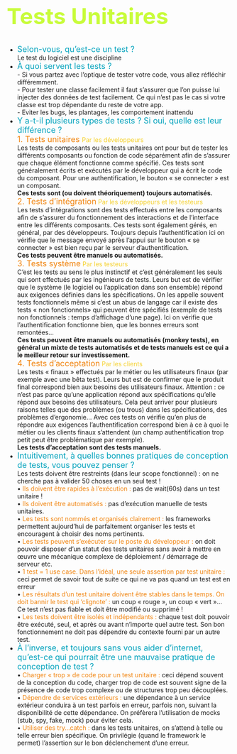 <h1 style='color:rgba(200, 252, 58, 1); font-size: 50px;'>Tests Unitaires</h1>

<ul>
    <li><span style='color: #02a2bc;  font-size: 18px;'>Selon-vous, qu’est-ce un test ?</span><br>
    Le test du logiciel est une discipline
    </li>
    <li><span style='color: #02a2bc;  font-size: 18px;'>À quoi servent les tests ?</span> <br>
    - Si vous partez avec l’optique de tester votre code, vous allez réfléchir différemment. <br>
    - Pour tester une classe facilement il faut s’assurer que l’on puisse lui injecter des données de
    test facilement. Ce qui n’est pas le cas si votre classe est trop dépendante du reste de votre
    app.<br>
    - Eviter les bugs, les plantages, les comportement inattendu
    </li>
    <li><span style='color: #02a2bc;  font-size: 18px;'>Y a-t-il plusieurs types de tests ? Si oui, quelle est leur différence ?</span> <br>
    <span style='color: #f1840e; font-size: 18px;'>1. Tests unitaires
    </span><span style= 'color: #f5d029'> Par les développeurs</span> <br>
    Les tests de composants ou les tests unitaires ont pour but de tester les différents
    composants ou fonction de code séparément afin de s’assurer que chaque élément
    fonctionne comme spécifié. Ces tests sont généralement écrits et exécutés par le
    développeur qui a écrit le code du composant.
    Pour une authentification, le bouton « se connecter » est un composant.<br>
    <span style= 'font-weight : bold'>Ces tests sont (ou doivent théoriquement) toujours automatisés.</span><br>
    <span style='color: #f1840e; font-size: 18px;'>2. Tests d’intégration</span><span style= 'color: #f5d029'> Par les développeurs et les testeurs</span><br>
    Les tests d’intégrations sont des tests effectués entre les composants afin de
    s’assurer du fonctionnement des interactions et de l’interface entre les différents
    composants. Ces tests sont également gérés, en général, par des développeurs.
    Toujours depuis l’authentification ici on vérifie que le message envoyé après l’appui
    sur le bouton « se connecter » est bien reçu par le serveur d’authentification.<br>
    <span style= 'font-weight : bold'>Ces tests peuvent être manuels ou automatisés.</span><br>
    <span style='color: #f1840e; font-size: 18px;'>3. Tests système</span><span style= 'color: #f5d029'> Par les testeurs</span><br>
    C’est les tests au sens le plus instinctif et c’est généralement les seuls qui sont
    effectués par les ingénieurs de tests. Leurs but est de vérifier que le système (le
    logiciel ou l’application dans son ensemble) répond aux exigences définies dans les
    spécifications. On les appelle souvent tests fonctionnels même si c’est un abus de
    langage car il existe des tests « non fonctionnels» qui peuvent être spécifiés
    (exemple de tests non fonctionnels : temps d’affichage d’une page).
    Ici on vérifie que l’authentification fonctionne bien, que les bonnes erreurs sont
    remontées…<br>
    <span style= 'font-weight : bold'>Ces tests peuvent être manuels ou automatisés (monkey tests), en général un
    mixte de tests automatisés et de tests manuels est ce qui a le meilleur retour
    sur investissement.</span><br>
    <span style='color: #f1840e; font-size: 18px;'>4. Tests d’acceptation</span><span style= 'color: #f5d029'> Par les clients</span><br>
    Les tests « finaux » effectués par le métier ou les utilisateurs finaux (par exemple
    avec une bêta test). Leurs but est de confirmer que le produit final correspond bien
    aux besoins des utilisateurs finaux.
    Attention : ce n’est pas parce qu’une application répond aux spécifications qu’elle
    répond aux besoins des utilisateurs. Cela peut arriver pour plusieurs raisons telles
    que des problèmes (ou trous) dans les spécifications, des problèmes d’ergonomie…
    Avec ces tests on vérifie qu’en plus de répondre aux exigences l’authentification
    correspond bien à ce à quoi le métier ou les clients finaux s’attendent (un champ
    authentification trop petit peut être problématique par exemple).<br>
    <span style= 'font-weight : bold'>Les tests d’acceptation sont des tests manuels.</span><br>
    </li>
    <li><span style='color: #02a2bc;  font-size: 18px;'>Intuitivement, à quelles bonnes pratiques de conception de tests, vous pouvez penser ?</span><br>
    Les tests doivent être restreints (dans leur scope fonctionnel) : on ne cherche pas à valider 50 choses en un seul test !<br>
    • <span style='color: #f1840e;'>Ils doivent être rapides à l’exécution :</span> pas de wait(60s) dans un test unitaire !<br>
    • <span style='color: #f1840e;'>Ils doivent être automatisés :</span> pas d’exécution manuelle de tests unitaires.<br>
    • <span style='color: #f1840e;'>Les tests sont nommés et organisés clairement :</span> les frameworks permettent
    aujourd’hui de parfaitement organiser les tests et encouragent à choisir des noms pertinents.<br>
    • <span style='color: #f1840e;'>Les tests peuvent s’exécuter sur le poste du développeur :</span> on doit pouvoir disposer
    d’un statut des tests unitaires sans avoir à mettre en œuvre une mécanique complexe de déploiement / démarrage de serveur etc.<br>
    • <span style='color: #f1840e;'>1 test = 1 use case. Dans l’idéal, une seule assertion par test unitaire :</span> ceci permet de savoir tout de suite ce qui ne va pas quand un test est en erreur<br>
    • <span style='color: #f1840e;'>Les résultats d’un test unitaire doivent être stables dans le temps. On doit bannir le test qui ‘clignote’ :</span> un coup « rouge », un coup « vert »… Ce test n’est pas fiable et
    doit être modifié ou supprimé !<br>
    • <span style='color: #f1840e;'>Les tests doivent être isolés et indépendants :</span> chaque test doit pouvoir être  exécuté, seul, et après ou avant n’importe quel autre test. Son bon fonctionnement
    ne doit pas dépendre du contexte fourni par un autre test.
    </li>
    <li><span style='color: #02a2bc;  font-size: 18px;'>À l’inverse, et toujours sans vous aider d’internet, qu’est-ce qui pourrait être une mauvaise pratique de conception de test ?</span><br>
    • <span style='color: #f1840e;'>Charger « trop » de code pour un test unitaire :</span> ceci dépend souvent de la conception du code, charger trop de code est souvent signe de la présence de code trop complexe ou de structures trop peu découplées.<br>
    • <span style='color: #f1840e;'>Dépendre de services extérieurs :</span> une dépendance à un service extérieur conduira à un test parfois en erreur, parfois non, suivant la disponibilité de cette
    dépendance. On préfèrera l’utilisation de mocks (stub, spy, fake, mock) pour éviter cela.<br>
    • <span style='color: #f1840e;'>Utiliser des try…catch :</span> dans les tests unitaires, on s’attend à telle ou telle erreur bien spécifique. On privilégie (quand le framework le permet) l’assertion sur
    le bon déclenchement d’une erreur.
    </li>
</ul>


